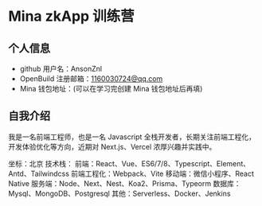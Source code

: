 # Mina zkApp 训练营


## 个人信息

- github 用户名：AnsonZnl
- OpenBuild 注册邮箱：1160030724@qq.com
- Mina 钱包地址：(可以在学习完创建 Mina 钱包地址后再填)

## 自我介绍

我是一名前端工程师，也是一名 Javascript 全栈开发者，长期关注前端工程化，开发体验优化等方向，近期对 Next.js、Vercel 浓厚兴趣并实践中。

坐标：北京
技术栈：
    前端：React、Vue、ES6/7/8、Typescript、Element、Antd、Tailwindcss
    前端工程化：Webpack、Vite
    移动端：微信小程序、React Native
    服务端：Node、Next、Nest、Koa2、Prisma、Typeorm
    数据库：Mysql、MongoDB、Postgresql
    其他：Serverless、Docker、Jenkins
